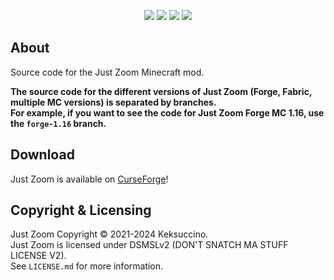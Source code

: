 <p style="text-align: center;">
<a href="https://discord.gg/UzmeWkD"><img src="https://discordapp.com/api/guilds/704163135787106365/widget.png?style=banner2" /></a> 
<a href="https://twitter.com/keksuccino"><img src="https://user-images.githubusercontent.com/35544624/132924153-df28357d-6816-48a2-96a8-594333d3b075.png" /></a> 
<a href="https://www.patreon.com/keksuccino"><img src="https://user-images.githubusercontent.com/35544624/132924155-25fe4269-5936-4cac-88cf-5d6069e0443a.png" /></a> 
<a href="https://paypal.me/TimSchroeter"><img src="https://user-images.githubusercontent.com/35544624/132924156-ec4300ea-7e10-40de-a271-8effb8fbf5cf.png" /></a>
</p>

## About

Source code for the Just Zoom Minecraft mod.

**The source code for the different versions of Just Zoom (Forge, Fabric, multiple MC versions) is separated by branches.**<br>
**For example, if you want to see the code for Just Zoom Forge MC 1.16, use the `forge-1.16` branch.**

## Download

Just Zoom is available on [CurseForge](https://www.curseforge.com/minecraft/mc-mods/just-zoom-forge)!

## Copyright & Licensing

Just Zoom Copyright © 2021-2024 Keksuccino.<br>
Just Zoom is licensed under DSMSLv2 (DON'T SNATCH MA STUFF LICENSE V2).<br>
See `LICENSE.md` for more information.
